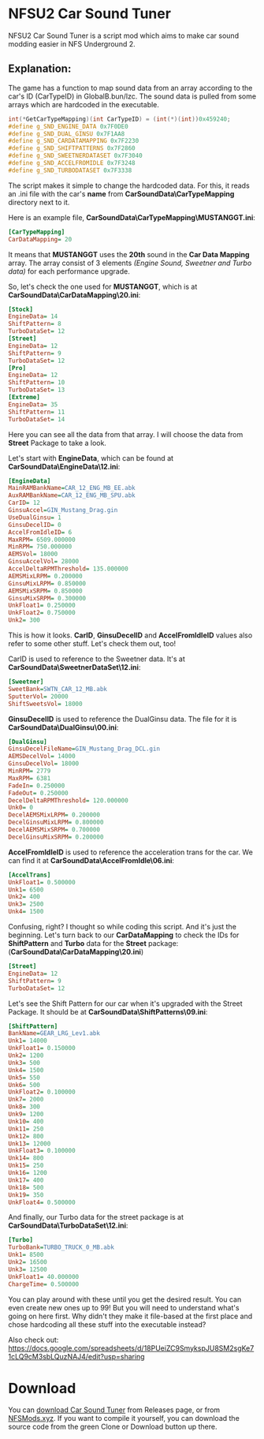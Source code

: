 # NFSU2 Car Sound Tuner
NFSU2 Car Sound Tuner is a script mod which aims to make car sound modding easier in NFS Underground 2.

## Explanation:
The game has a function to map sound data from an array according to the car's ID (CarTypeID) in GlobalB.bun/lzc. The sound data is pulled from some arrays which are hardcoded in the executable.

```cpp
int(*GetCarTypeMapping)(int CarTypeID) = (int(*)(int))0x459240;
#define g_SND_ENGINE_DATA 0x7F0DE0
#define g_SND_DUAL_GINSU 0x7F1AA8
#define g_SND_CARDATAMAPPING 0x7F2230
#define g_SND_SHIFTPATTERNS 0x7F2860
#define g_SND_SWEETNERDATASET 0x7F3040
#define g_SND_ACCELFROMIDLE 0x7F3248
#define g_SND_TURBODATASET 0x7F3338
```

The script makes it simple to change the hardcoded data. For this, it reads an .ini file with the car's **name** from **CarSoundData\CarTypeMapping** directory next to it.

Here is an example file, **CarSoundData\CarTypeMapping\MUSTANGGT.ini**:

```ini
[CarTypeMapping]
CarDataMapping= 20
```

It means that **MUSTANGGT** uses the **20th** sound in the **Car Data Mapping** array. The array consist of 3 elements *(Engine Sound, Sweetner and Turbo data)* for each performance upgrade.

So, let's check the one used for **MUSTANGGT**, which is at **CarSoundData\CarDataMapping\20.ini**:
```ini
[Stock]
EngineData= 14
ShiftPattern= 8
TurboDataSet= 12
[Street]
EngineData= 12
ShiftPattern= 9
TurboDataSet= 12
[Pro]
EngineData= 12
ShiftPattern= 10
TurboDataSet= 13
[Extreme]
EngineData= 35
ShiftPattern= 11
TurboDataSet= 14
```
Here you can see all the data from that array. I will choose the data from **Street** Package to take a look.

Let's start with **EngineData**, which can be found at **CarSoundData\EngineData\12.ini**:
```ini
[EngineData]
MainRAMBankName=CAR_12_ENG_MB_EE.abk
AuxRAMBankName=CAR_12_ENG_MB_SPU.abk
CarID= 12
GinsuAccel=GIN_Mustang_Drag.gin
UseDualGinsu= 1
GinsuDecelID= 0
AccelFromIdleID= 6
MaxRPM= 6509.000000
MinRPM= 750.000000
AEMSVol= 18000
GinsuAccelVol= 28000
AccelDeltaRPMThreshold= 135.000000
AEMSMixLRPM= 0.200000
GinsuMixLRPM= 0.850000
AEMSMixSRPM= 0.850000
GinsuMixSRPM= 0.300000
UnkFloat1= 0.250000
UnkFloat2= 0.750000
Unk2= 300
```
This is how it looks. **CarID**, **GinsuDecelID** and **AccelFromIdleID** values also refer to some other stuff. Let's check them out, too!

CarID is used to reference to the Sweetner data. It's at **CarSoundData\SweetnerDataSet\12.ini**:
```ini
[Sweetner]
SweetBank=SWTN_CAR_12_MB.abk
SputterVol= 20000
ShiftSweetsVol= 18000
```
 **GinsuDecelID** is used to reference the DualGinsu data. 
 The file for it is **CarSoundData\DualGinsu\00.ini**:
```ini
[DualGinsu]
GinsuDecelFileName=GIN_Mustang_Drag_DCL.gin
AEMSDecelVol= 14000
GinsuDecelVol= 18000
MinRPM= 2779
MaxRPM= 6381
FadeIn= 0.250000
FadeOut= 0.250000
DecelDeltaRPMThreshold= 120.000000
Unk0= 0
DecelAEMSMixLRPM= 0.200000
DecelGinsuMixLRPM= 0.800000
DecelAEMSMixSRPM= 0.700000
DecelGinsuMixSRPM= 0.200000
```
**AccelFromIdleID** is used to reference the acceleration trans for the car. We can find it at **CarSoundData\AccelFromIdle\06.ini**:
```ini
[AccelTrans]
UnkFloat1= 0.500000
Unk1= 6500
Unk2= 400
Unk3= 2500
Unk4= 1500
```
Confusing, right? I thought so while coding this script. And it's just the beginning. Let's turn back to our **CarDataMapping** to check the IDs for **ShiftPattern** and **Turbo** data for the **Street** package: (**CarSoundData\CarDataMapping\20.ini**)
```ini
[Street]
EngineData= 12
ShiftPattern= 9
TurboDataSet= 12
```
Let's see the Shift Pattern for our car when it's upgraded with the Street Package. It should be at **CarSoundData\ShiftPatterns\09.ini**:
```ini
[ShiftPattern]
BankName=GEAR_LRG_Lev1.abk
Unk1= 14000
UnkFloat1= 0.150000
Unk2= 1200
Unk3= 500
Unk4= 1500
Unk5= 550
Unk6= 500
UnkFloat2= 0.100000
Unk7= 2000
Unk8= 300
Unk9= 1200
Unk10= 400
Unk11= 250
Unk12= 800
Unk13= 12000
UnkFloat3= 0.100000
Unk14= 800
Unk15= 250
Unk16= 1200
Unk17= 400
Unk18= 500
Unk19= 350
UnkFloat4= 0.500000
```
And finally, our Turbo data for the street package is at **CarSoundData\TurboDataSet\12.ini**:
```ini
[Turbo]
TurboBank=TURBO_TRUCK_0_MB.abk
Unk1= 8500
Unk2= 16500
Unk3= 12500
UnkFloat1= 40.000000
ChargeTime= 0.500000
```

You can play around with these until you get the desired result. You can even create new ones up to 99! But you will need to understand what's going on here first. Why didn't they make it file-based at the first place and chose hardcoding all these stuff into the executable instead?

Also check out: https://docs.google.com/spreadsheets/d/18PUeiZC9SmykspJU8SM2sgKe71cLQ9cM3sbLQuzNAJ4/edit?usp=sharing

# Download
You can [download Car Sound Tuner](https://github.com/nlgzrgn/NFSU2CarSoundTuner/releases) from Releases page, or from [NFSMods.xyz](https://www.nfsmods.xyz).
If you want to compile it yourself, you can download the source code from the green Clone or Download button up there.
